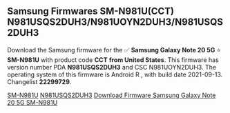 <h2>Samsung Firmwares SM-N981U(CCT) N981USQS2DUH3/N981UOYN2DUH3/N981USQS2DUH3</h2>
Download the Samsung firmware for the ✅ <strong>Samsung Galaxy Note 20 5G </strong> ⭐ <strong>SM-N981U</strong> with product code <strong>CCT</strong> <strong> from United States</strong>. This firmware has version number PDA <strong>N981USQS2DUH3</strong> and CSC N981UOYN2DUH3. The operating system of this firmware is Android R , with build date 2021-09-13. Changelist <strong>22299729</strong>.


[SM-N981U](https://samfirm.shop/samsung/model/SM-N981U)
[N981USQS2DUH3](https://samfirm.shop/samsung/pda/N981USQS2DUH3)
[Download Firmware Samsung Galaxy Note 20 5G SM-N981U](https://samfirm.shop/samsung/firmware/455207)
